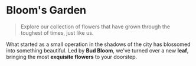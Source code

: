 # Bloom's Garden

> Explore our collection of flowers that have grown through the toughest of times, just like us.

What started as a small operation in the shadows of the city has blossomed into something beautiful. 
Led by **Bud Bloom**, we've turned over a new **leaf**, bringing the most **exquisite flowers** to your doorstep.
